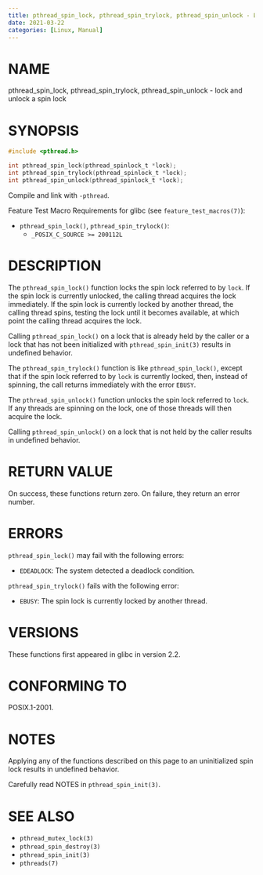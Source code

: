 ```yaml
---
title: pthread_spin_lock, pthread_spin_trylock, pthread_spin_unlock - Linux Programmer's Manual
date: 2021-03-22
categories: [Linux, Manual]
---
```


# NAME

pthread_spin_lock, pthread_spin_trylock, pthread_spin_unlock - lock and unlock a spin lock

# SYNOPSIS

```c
#include <pthread.h>

int pthread_spin_lock(pthread_spinlock_t *lock);
int pthread_spin_trylock(pthread_spinlock_t *lock);
int pthread_spin_unlock(pthread_spinlock_t *lock);
```

Compile and link with `-pthread`.

Feature Test Macro Requirements for glibc (see `feature_test_macros(7)`):

- `pthread_spin_lock()`, `pthread_spin_trylock()`:
  - `_POSIX_C_SOURCE >= 200112L`

# DESCRIPTION

The `pthread_spin_lock()` function locks the spin lock referred to by `lock`. If the spin lock is currently unlocked, the calling thread acquires the lock immediately. If the spin lock is currently locked by another thread, the calling thread spins, testing the lock until it becomes available, at which point the calling thread acquires the lock.

Calling `pthread_spin_lock()` on a lock that is already held by the caller or a lock that has not been initialized with `pthread_spin_init(3)` results in undefined behavior.

The `pthread_spin_trylock()` function is like `pthread_spin_lock()`, except that if the spin lock referred to by `lock` is currently locked, then, instead of spinning, the call returns immediately with the error `EBUSY`.

The `pthread_spin_unlock()` function unlocks the spin lock referred to `lock`. If any threads are spinning on the lock, one of those threads will then acquire the lock.

Calling `pthread_spin_unlock()` on a lock that is not held by the caller results in undefined behavior.

# RETURN VALUE

On success, these functions return zero. On failure, they return an error number.

# ERRORS

`pthread_spin_lock()` may fail with the following errors:

- `EDEADLOCK`: The system detected a deadlock condition.

`pthread_spin_trylock()` fails with the following error:

- `EBUSY`: The spin lock is currently locked by another thread.

# VERSIONS

These functions first appeared in glibc in version 2.2.

# CONFORMING TO

POSIX.1-2001.

# NOTES

Applying any of the functions described on this page to an uninitialized spin lock results in undefined behavior.

Carefully read NOTES in `pthread_spin_init(3)`.

# SEE ALSO

- `pthread_mutex_lock(3)`
- `pthread_spin_destroy(3)`
- `pthread_spin_init(3)`
- `pthreads(7)`

